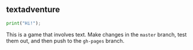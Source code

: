 ## textadventure

```python
print("Hi!");
```

This is a game that involves text.  Make changes in the `master` branch, test them out, and then push to the `gh-pages` branch.
